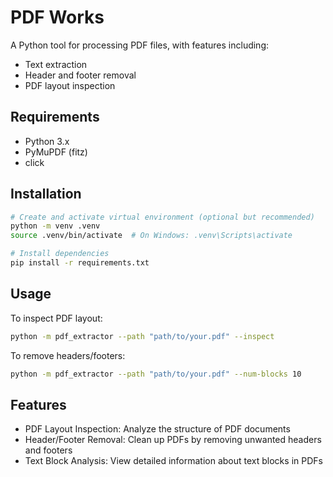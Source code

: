 # PDF Works

A Python tool for processing PDF files, with features including:
- Text extraction
- Header and footer removal
- PDF layout inspection

## Requirements

- Python 3.x
- PyMuPDF (fitz)
- click

## Installation

```bash
# Create and activate virtual environment (optional but recommended)
python -m venv .venv
source .venv/bin/activate  # On Windows: .venv\Scripts\activate

# Install dependencies
pip install -r requirements.txt
```

## Usage

To inspect PDF layout:
```bash
python -m pdf_extractor --path "path/to/your.pdf" --inspect
```

To remove headers/footers:
```bash
python -m pdf_extractor --path "path/to/your.pdf" --num-blocks 10
```

## Features

- PDF Layout Inspection: Analyze the structure of PDF documents
- Header/Footer Removal: Clean up PDFs by removing unwanted headers and footers
- Text Block Analysis: View detailed information about text blocks in PDFs

